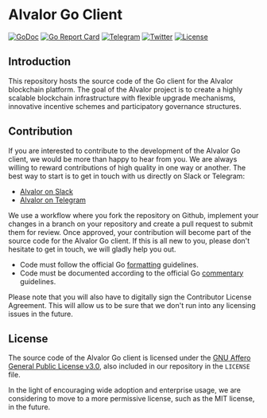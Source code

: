 # Alvalor Go Client

[![GoDoc](http://img.shields.io/badge/go-documentation-blue.svg)](http://godoc.org/github.com/alvalor/alvalor-go)
[![Go Report Card](https://goreportcard.com/badge/github.com/alvalor/alvalor-go)](https://goreportcard.com/report/github.com/alvalor/alvalor-go)
[![Telegram](https://img.shields.io/badge/telegram-alvalor-0088cc.svg)](https://t.me/alvalor)
[![Twitter](https://img.shields.io/badge/twitter-@alvalorproject-1da1f2.svg)](https://twitter.com/alvalorproject)
[![License](https://img.shields.io/badge/License-AGPL%20v3-red.svg)](https://raw.githubusercontent.com/alvalor/alvalor-go/master/LICENSE)

## Introduction

This repository hosts the source code of the Go client for the Alvalor
blockchain platform. The goal of the Alvalor project is to create a highly
scalable blockchain infrastructure with flexible upgrade mechanisms, innovative
incentive schemes and participatory governance structures.

## Contribution

If you are interested to contribute to the development of the Alvalor Go client,
we would be more than happy to hear from you. We are always willing to reward
contributions of high quality in one way or another. The best way to start is to
get in touch with us directly on Slack or Telegram:

* [Alvalor on Slack](https://slackpass.io/alvalor)
* [Alvalor on Telegram](https://t.me/alvalor)

We use a workflow  where you fork the repository on Github, implement your
changes in a branch on your repository and create a pull request to submit them
for review. Once approved, your contribution will become part of the source code
for the Alvalor Go client. If this is all new to you, please don't hesitate to
get in touch, we will gladly help you out.

* Code must follow the official Go
[formatting](https://golang.org/doc/effective_go.html#formatting) guidelines.
* Code must be documented according to the official Go
[commentary](https://golang.org/doc/effective_go.html#commentary) guidelines.

Please note that you will also have to digitally sign the Contributor License
Agreement. This will allow us to be sure that we don't run into any licensing
issues in the future.

## License

The source code of the Alvalor Go client is licensed under the
[GNU Affero General Public License v3.0](https://www.gnu.org/licenses/gpl-3.0.en.html),
also included in our repository in the `LICENSE` file.

In the light of encouraging wide adoption and enterprise usage, we are
considering to move to a more permissive license, such as the MIT license, in
the future.
